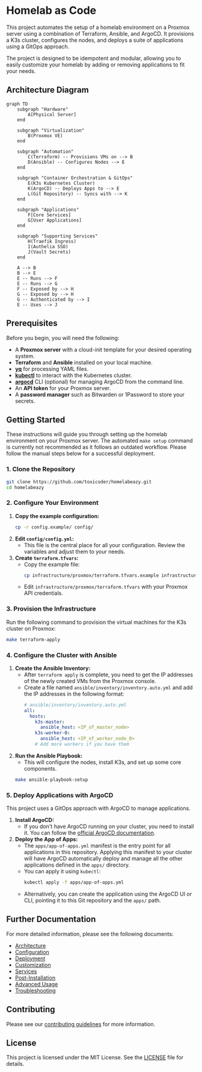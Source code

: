 # Homelab as Code

This project automates the setup of a homelab environment on a Proxmox server using a combination of Terraform, Ansible, and ArgoCD. It provisions a K3s cluster, configures the nodes, and deploys a suite of applications using a GitOps approach.

The project is designed to be idempotent and modular, allowing you to easily customize your homelab by adding or removing applications to fit your needs.

## Architecture Diagram

```mermaid
graph TD
    subgraph "Hardware"
        A[Physical Server]
    end

    subgraph "Virtualization"
        B(Proxmox VE)
    end

    subgraph "Automation"
        C(Terraform) -- Provisions VMs on --> B
        D(Ansible) -- Configures Nodes --> E
    end

    subgraph "Container Orchestration & GitOps"
        E(K3s Kubernetes Cluster)
        K(ArgoCD) -- Deploys Apps to --> E
        L(Git Repository) -- Syncs with --> K
    end

    subgraph "Applications"
        F[Core Services]
        G[User Applications]
    end

    subgraph "Supporting Services"
        H(Traefik Ingress)
        I(Authelia SSO)
        J(Vault Secrets)
    end

    A --> B
    B --> E
    E -- Runs --> F
    E -- Runs --> G
    F -- Exposed by --> H
    G -- Exposed by --> H
    G -- Authenticated by --> I
    E -- Uses --> J
```

## Prerequisites

Before you begin, you will need the following:

-   A **Proxmox server** with a cloud-init template for your desired operating system.
-   **Terraform** and **Ansible** installed on your local machine.
-   **[yq](https://github.com/mikefarah/yq#install)** for processing YAML files.
-   **[kubectl](https://kubernetes.io/docs/tasks/tools/install-kubectl/)** to interact with the Kubernetes cluster.
-   **[argocd](https://argo-cd.readthedocs.io/en/stable/cli_installation/)** CLI (optional) for managing ArgoCD from the command line.
-   An **API token** for your Proxmox server.
-   A **password manager** such as Bitwarden or 1Password to store your secrets.

## Getting Started

These instructions will guide you through setting up the homelab environment on your Proxmox server. The automated `make setup` command is currently not recommended as it follows an outdated workflow. Please follow the manual steps below for a successful deployment.

### 1. Clone the Repository

```bash
git clone https://github.com/toxicoder/homelabeazy.git
cd homelabeazy
```

### 2. Configure Your Environment

1.  **Copy the example configuration:**
    ```bash
    cp -r config.example/ config/
    ```
2.  **Edit `config/config.yml`:**
    - This file is the central place for all your configuration. Review the variables and adjust them to your needs.
3.  **Create `terraform.tfvars`:**
    - Copy the example file:
      ```bash
      cp infrastructure/proxmox/terraform.tfvars.example infrastructure/proxmox/terraform.tfvars
      ```
    - Edit `infrastructure/proxmox/terraform.tfvars` with your Proxmox API credentials.

### 3. Provision the Infrastructure

Run the following command to provision the virtual machines for the K3s cluster on Proxmox:

```bash
make terraform-apply
```

### 4. Configure the Cluster with Ansible

1.  **Create the Ansible Inventory:**
    - After `terraform apply` is complete, you need to get the IP addresses of the newly created VMs from the Proxmox console.
    - Create a file named `ansible/inventory/inventory.auto.yml` and add the IP addresses in the following format:
      ```yaml
      # ansible/inventory/inventory.auto.yml
      all:
        hosts:
          k3s-master:
            ansible_host: <IP_of_master_node>
          k3s-worker-0:
            ansible_host: <IP_of_worker_node_0>
          # Add more workers if you have them
      ```
2.  **Run the Ansible Playbook:**
    - This will configure the nodes, install K3s, and set up some core components.
    ```bash
    make ansible-playbook-setup
    ```

### 5. Deploy Applications with ArgoCD

This project uses a GitOps approach with ArgoCD to manage applications.

1.  **Install ArgoCD:**
    - If you don't have ArgoCD running on your cluster, you need to install it. You can follow the [official ArgoCD documentation](https://argo-cd.readthedocs.io/en/stable/getting_started/).
2.  **Deploy the App of Apps:**
    - The `apps/app-of-apps.yml` manifest is the entry point for all applications in this repository. Applying this manifest to your cluster will have ArgoCD automatically deploy and manage all the other applications defined in the `apps/` directory.
    - You can apply it using `kubectl`:
      ```bash
      kubectl apply -f apps/app-of-apps.yml
      ```
    - Alternatively, you can create the application using the ArgoCD UI or CLI, pointing it to this Git repository and the `apps/` path.

## Further Documentation

For more detailed information, please see the following documents:

- [Architecture](docs/architecture.md)
- [Configuration](docs/configuration.md)
- [Deployment](docs/deployment.md)
- [Customization](docs/customization.md)
- [Services](docs/services.md)
- [Post-Installation](docs/post-installation.md)
- [Advanced Usage](docs/advanced-usage.md)
- [Troubleshooting](docs/troubleshooting.md)

## Contributing

Please see our [contributing guidelines](CONTRIBUTING.md) for more information.

## License

This project is licensed under the MIT License. See the [LICENSE](LICENSE) file for details.
